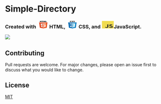 # Simple-Directory

### Created with <a href="https://www.w3.org/html/" target="_blank"> <img src="https://raw.githubusercontent.com/devicons/devicon/master/icons/html5/html5-original-wordmark.svg" alt="html5" width="40" height="25"/></a>HTML, <a href="https://www.w3schools.com/css/" target="_blank"> <img src="https://raw.githubusercontent.com/devicons/devicon/master/icons/css3/css3-original-wordmark.svg" alt="css3" width="40" height="25"/></a>CSS, and <a href="https://developer.mozilla.org/en-US/docs/Web/JavaScript" target="_blank"> <img src="https://raw.githubusercontent.com/devicons/devicon/master/icons/javascript/javascript-original.svg" alt="javascript" width="40" height="25"/></a>JavaScript. 

<img src="img/simple-directory-vid.gif" />

## Contributing
Pull requests are welcome. For major changes, please open an issue first to discuss what you would like to change.

## License
[MIT](https://choosealicense.com/licenses/mit/)